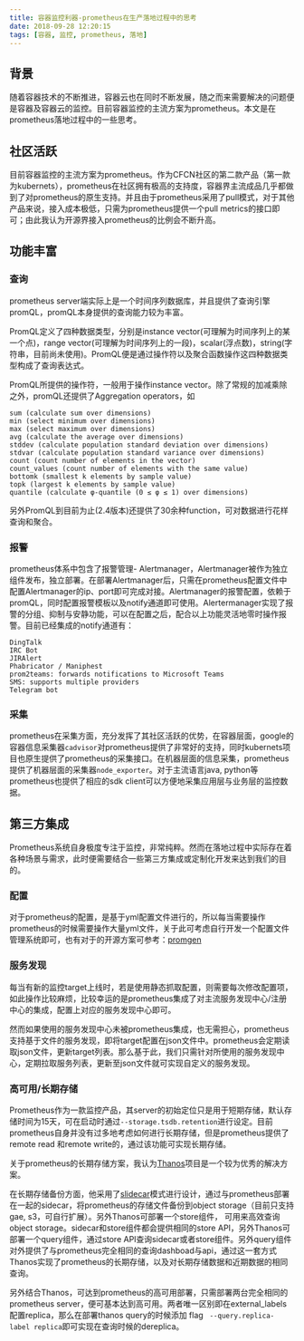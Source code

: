 ```yaml
---
title: 容器监控利器-prometheus在生产落地过程中的思考
date: 2018-09-28 12:20:15 
tags: [容器, 监控, prometheus, 落地]
---
```


## 背景

随着容器技术的不断推进，容器云也在同时不断发展，随之而来需要解决的问题便是容器及容器云的监控。目前容器监控的主流方案为prometheus。本文是在prometheus落地过程中的一些思考。


## 社区活跃

目前容器监控的主流方案为prometheus。作为CFCN社区的第二款产品（第一款为kubernets），prometheus在社区拥有极高的支持度，容器界主流成品几乎都做到了对prometheus的原生支持。并且由于prometheus采用了pull模式，对于其他产品来说，接入成本极低，只需为prometheus提供一个pull metrics的接口即可；由此我认为开源界接入prometheus的比例会不断升高。

## 功能丰富

### 查询
prometheus server端实际上是一个时间序列数据库，并且提供了查询引擎promQL，promQL本身提供的查询能力较为丰富。

PromQL定义了四种数据类型，分别是instance vector(可理解为时间序列上的某一个点)，range vector(可理解为时间序列上的一段)，scalar(浮点数)，string(字符串，目前尚未使用)。PromQL便是通过操作符以及聚合函数操作这四种数据类型构成了查询表达式。

PromQL所提供的操作符，一般用于操作instance vector。除了常规的加减乘除之外，promQL还提供了Aggregation operators，如
```
sum (calculate sum over dimensions)
min (select minimum over dimensions)
max (select maximum over dimensions)
avg (calculate the average over dimensions)
stddev (calculate population standard deviation over dimensions)
stdvar (calculate population standard variance over dimensions)
count (count number of elements in the vector)
count_values (count number of elements with the same value)
bottomk (smallest k elements by sample value)
topk (largest k elements by sample value)
quantile (calculate φ-quantile (0 ≤ φ ≤ 1) over dimensions)
```

另外PromQL到目前为止(2.4版本)还提供了30余种function，可对数据进行花样查询和聚合。

### 报警

prometheus体系中包含了报警管理- Alertmanager，Alertmanager被作为独立组件发布，独立部署。在部署Alertmanager后，只需在prometheus配置文件中配置Alertmanager的ip、port即可完成对接。Alertmanager的报警配置，依赖于promQL，同时配置报警模板以及notify通道即可使用。Alertermanager实现了报警的分组、抑制与安静功能，可以在配置之后，配合以上功能灵活地零时操作报警。目前已经集成的notify通道有：
```
DingTalk
IRC Bot
JIRAlert
Phabricator / Maniphest
prom2teams: forwards notifications to Microsoft Teams
SMS: supports multiple providers
Telegram bot
```

### 采集

prometheus在采集方面，充分发挥了其社区活跃的优势，在容器层面，google的容器信息采集器`cadvisor`对prometheus提供了非常好的支持，同时kubernets项目也原生提供了prometheus的采集接口。在机器层面的信息采集，prometheus提供了机器层面的采集器`node_exporter`。对于主流语言java, python等prometheus也提供了相应的sdk client可以方便地采集应用层与业务层的监控数据。

## 第三方集成

Prometheus系统自身极度专注于监控，非常纯粹。然而在落地过程中实际存在着各种场景与需求，此时便需要结合一些第三方集成或定制化开发来达到我们的目的。

### 配置
对于prometheus的配置，是基于yml配置文件进行的，所以每当需要操作prometheus的时候需要操作大量yml文件，关于此可考虑自行开发一个配置文件管理系统即可，也有对于的开源方案可参考：[promgen](https://github.com/line/promgen)

### 服务发现

每当有新的监控target上线时，若是使用静态抓取配置，则需要每次修改配置项，如此操作比较麻烦，比较幸运的是prometheus集成了对主流服务发现中心/注册中心的集成，配置上对应的服务发现中心即可。

然而如果使用的服务发现中心未被prometheus集成，也无需担心，prometheus支持基于文件的服务发现，即将target配置在json文件中。prometheus会定期读取json文件，更新target列表。那么基于此，我们只需针对所使用的服务发现中心，定期拉取服务列表，更新至json文件就可实现自定义的服务发现。

### 高可用/长期存储

Prometheus作为一款监控产品，其server的初始定位只是用于短期存储，默认存储时间为15天，可在启动时通过`--storage.tsdb.retention`进行设定。目前prometheus自身并没有过多地考虑如何进行长期存储，但是prometheus提供了remote read 和remote write的，通过该功能可实现长期存储。

关于prometheus的长期存储方案，我认为[Thanos](https://github.com/improbable-eng/thanos)项目是一个较为优秀的解决方案。

在长期存储备份方面，他采用了[slidecar](https://docs.microsoft.com/en-us/azure/architecture/patterns/sidecar#solution)模式进行设计，通过与prometheus部署在一起的sidecar，将prometheus的存储文件备份到object storage（目前只支持gae, s3，可自行扩展）。另外Thanos可部署一个store组件， 可用来高效查询object storage。sidecar和store组件都会提供相同的store API，另外Thanos可部署一个query组件，通过store API查询sidecar或者store组件。另外query组件对外提供了与prometheus完全相同的查询dashboad与api，通过这一套方式Thanos实现了prometheus的长期存储，以及对长期存储数据和近期数据的相同查询。

另外结合Thanos，可达到prometheus的高可用部署，只需部署两台完全相同的prometheus server，便可基本达到高可用。两者唯一区别即在external_labels配置replica，那么在部署thanos query的时候添加 flag ` --query.replica-label replica`即可实现在查询时候的dereplica。


